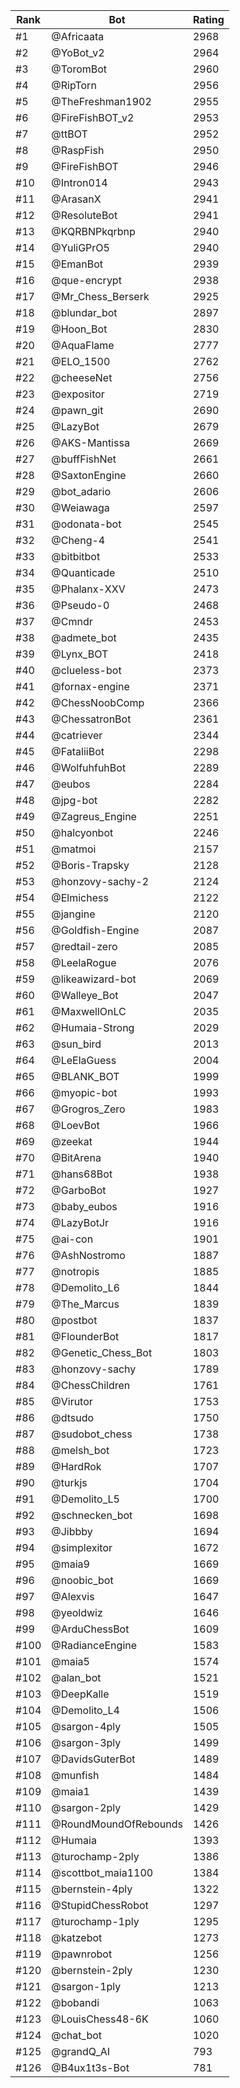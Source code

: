 Rank|Bot|Rating
---|---|---
#1|@Africaata|2968
#2|@YoBot_v2|2964
#3|@ToromBot|2960
#4|@RipTorn|2956
#5|@TheFreshman1902|2955
#6|@FireFishBOT_v2|2953
#7|@ttBOT|2952
#8|@RaspFish|2950
#9|@FireFishBOT|2946
#10|@Intron014|2943
#11|@ArasanX|2941
#12|@ResoluteBot|2941
#13|@KQRBNPkqrbnp|2940
#14|@YuliGPrO5|2940
#15|@EmanBot|2939
#16|@que-encrypt|2938
#17|@Mr_Chess_Berserk|2925
#18|@blundar_bot|2897
#19|@Hoon_Bot|2830
#20|@AquaFlame|2777
#21|@ELO_1500|2762
#22|@cheeseNet|2756
#23|@expositor|2719
#24|@pawn_git|2690
#25|@LazyBot|2679
#26|@AKS-Mantissa|2669
#27|@buffFishNet|2661
#28|@SaxtonEngine|2660
#29|@bot_adario|2606
#30|@Weiawaga|2597
#31|@odonata-bot|2545
#32|@Cheng-4|2541
#33|@bitbitbot|2533
#34|@Quanticade|2510
#35|@Phalanx-XXV|2473
#36|@Pseudo-0|2468
#37|@Cmndr|2453
#38|@admete_bot|2435
#39|@Lynx_BOT|2418
#40|@clueless-bot|2373
#41|@fornax-engine|2371
#42|@ChessNoobComp|2366
#43|@ChessatronBot|2361
#44|@catriever|2344
#45|@FataliiBot|2298
#46|@WolfuhfuhBot|2289
#47|@eubos|2284
#48|@jpg-bot|2282
#49|@Zagreus_Engine|2251
#50|@halcyonbot|2246
#51|@matmoi|2157
#52|@Boris-Trapsky|2128
#53|@honzovy-sachy-2|2124
#54|@Elmichess|2122
#55|@jangine|2120
#56|@Goldfish-Engine|2087
#57|@redtail-zero|2085
#58|@LeelaRogue|2076
#59|@likeawizard-bot|2069
#60|@Walleye_Bot|2047
#61|@MaxwellOnLC|2035
#62|@Humaia-Strong|2029
#63|@sun_bird|2013
#64|@LeElaGuess|2004
#65|@BLANK_BOT|1999
#66|@myopic-bot|1993
#67|@Grogros_Zero|1983
#68|@LoevBot|1966
#69|@zeekat|1944
#70|@BitArena|1940
#71|@hans68Bot|1938
#72|@GarboBot|1927
#73|@baby_eubos|1916
#74|@LazyBotJr|1916
#75|@ai-con|1901
#76|@AshNostromo|1887
#77|@notropis|1885
#78|@Demolito_L6|1844
#79|@The_Marcus|1839
#80|@postbot|1837
#81|@FlounderBot|1817
#82|@Genetic_Chess_Bot|1803
#83|@honzovy-sachy|1789
#84|@ChessChildren|1761
#85|@Virutor|1753
#86|@dtsudo|1750
#87|@sudobot_chess|1738
#88|@melsh_bot|1723
#89|@HardRok|1707
#90|@turkjs|1704
#91|@Demolito_L5|1700
#92|@schnecken_bot|1698
#93|@Jibbby|1694
#94|@simplexitor|1672
#95|@maia9|1669
#96|@noobic_bot|1669
#97|@Alexvis|1647
#98|@yeoldwiz|1646
#99|@ArduChessBot|1609
#100|@RadianceEngine|1583
#101|@maia5|1574
#102|@alan_bot|1521
#103|@DeepKalle|1519
#104|@Demolito_L4|1506
#105|@sargon-4ply|1505
#106|@sargon-3ply|1499
#107|@DavidsGuterBot|1489
#108|@munfish|1484
#109|@maia1|1439
#110|@sargon-2ply|1429
#111|@RoundMoundOfRebounds|1426
#112|@Humaia|1393
#113|@turochamp-2ply|1386
#114|@scottbot_maia1100|1384
#115|@bernstein-4ply|1322
#116|@StupidChessRobot|1297
#117|@turochamp-1ply|1295
#118|@katzebot|1273
#119|@pawnrobot|1256
#120|@bernstein-2ply|1230
#121|@sargon-1ply|1213
#122|@bobandi|1063
#123|@LouisChess48-6K|1060
#124|@chat_bot|1020
#125|@grandQ_AI|793
#126|@B4ux1t3s-Bot|781
